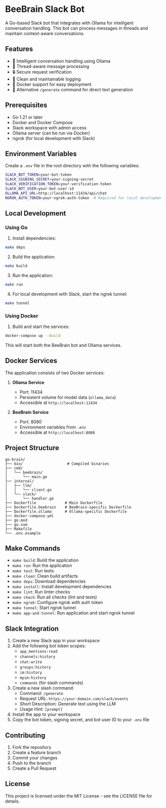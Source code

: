 # BeeBrain Slack Bot

A Go-based Slack bot that integrates with Ollama for intelligent conversation handling. This bot can process messages in threads and maintain context-aware conversations.

## Features

- 🤖 Intelligent conversation handling using Ollama
- 🧵 Thread-aware message processing
- 🔒 Secure request verification
- 📝 Clean and maintainable logging
- 🐳 Docker support for easy deployment
- 🔄 Alternative `/generate` command for direct text generation

## Prerequisites

- Go 1.21 or later
- Docker and Docker Compose
- Slack workspace with admin access
- Ollama server (can be run via Docker)
- ngrok (for local development with Slack)

## Environment Variables

Create a `.env` file in the root directory with the following variables:

```bash
SLACK_BOT_TOKEN=your-bot-token
SLACK_SIGNING_SECRET=your-signing-secret
SLACK_VERIFICATION_TOKEN=your-verification-token
SLACK_BOT_USER=your-bot-user-id
OLLAMA_API_URL=http://localhost:11434/api/chat
NGROK_AUTH_TOKEN=your-ngrok-auth-token  # Required for local development
```

## Local Development

### Using Go

1. Install dependencies:
```bash
make deps
```

2. Build the application:
```bash
make build
```

3. Run the application:
```bash
make run
```

4. For local development with Slack, start the ngrok tunnel:
```bash
make tunnel
```

### Using Docker

1. Build and start the services:
```bash
docker-compose up --build
```

This will start both the BeeBrain bot and Ollama services.

## Docker Services

The application consists of two Docker services:

1. **Ollama Service**
   - Port: 11434
   - Persistent volume for model data (`ollama_data`)
   - Accessible at `http://localhost:11434`

2. **BeeBrain Service**
   - Port: 8080
   - Environment variables from `.env`
   - Accessible at `http://localhost:8080`

## Project Structure

```
go-brain/
├── bin/                    # Compiled binaries
├── cmd/
│   └── beebrain/
│       └── main.go
├── internal/
│   ├── llm/
│   │   └── client.go
│   └── slack/
│       └── handler.go
├── Dockerfile             # Main Dockerfile
├── Dockerfile.beebrain    # BeeBrain-specific Dockerfile
├── Dockerfile.ollama      # Ollama-specific Dockerfile
├── docker-compose.yml
├── go.mod
├── go.sum
├── Makefile
└── .env.example
```

## Make Commands

- `make build`: Build the application
- `make run`: Run the application
- `make test`: Run tests
- `make clean`: Clean build artifacts
- `make deps`: Download dependencies
- `make install`: Install development dependencies
- `make lint`: Run linter checks
- `make check`: Run all checks (lint and tests)
- `make ngrok`: Configure ngrok with auth token
- `make tunnel`: Start ngrok tunnel
- `make app-and-tunnel`: Run application and start ngrok tunnel

## Slack Integration

1. Create a new Slack app in your workspace
2. Add the following bot token scopes:
   - `app_mentions:read`
   - `channels:history`
   - `chat:write`
   - `groups:history`
   - `im:history`
   - `mpim:history`
   - `commands` (for slash commands)
3. Create a new slash command:
   - Command: `/generate`
   - Request URL: `https://your-domain.com/slack/events`
   - Short Description: Generate text using the LLM
   - Usage Hint: `[prompt]`
4. Install the app to your workspace
5. Copy the bot token, signing secret, and bot user ID to your `.env` file

## Contributing

1. Fork the repository
2. Create a feature branch
3. Commit your changes
4. Push to the branch
5. Create a Pull Request

## License

This project is licensed under the MIT License - see the LICENSE file for details. 